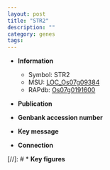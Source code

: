 ```yaml
---
layout: post
title: "STR2"
description: ""
category: genes
tags: 
---
```


* **Information**  
    + Symbol: STR2  
    + MSU: [LOC_Os07g09384](http://rice.uga.edu/cgi-bin/ORF_infopage.cgi?orf=LOC_Os07g09384)  
    + RAPdb: [Os07g0191600](http://rapdb.dna.affrc.go.jp/viewer/gbrowse_details/irgsp1?name=Os07g0191600)  

* **Publication**  

* **Genbank accession number**  

* **Key message**  

* **Connection**  

[//]: # * **Key figures**  


